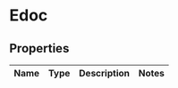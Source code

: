 # Edoc

## Properties
Name | Type | Description | Notes
------------ | ------------- | ------------- | -------------
